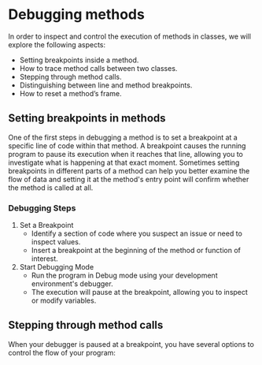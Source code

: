# Debugging methods

In order to inspect and control the execution of methods in classes, we will explore the following aspects:

- Setting breakpoints inside a method.
- How to trace method calls between two classes.
- Stepping through method calls.
- Distinguishing between line and method breakpoints.
- How to reset a method’s frame.

## Setting breakpoints in methods

One of the first steps in debugging a method is to set a breakpoint at a specific line of code within that method. A
breakpoint causes the running program to pause its execution when it reaches that line, allowing you to investigate what
is happening at that exact moment. Sometimes setting breakpoints in different parts of a method can help you better
examine the flow of data and setting it at the method's entry point will confirm whether the method is called at all.

### Debugging Steps

1. Set a Breakpoint
   - Identify a section of code where you suspect an issue or need to inspect values.
   - Insert a breakpoint at the beginning of the method or function of interest.
2. Start Debugging Mode
   - Run the program in Debug mode using your development environment's debugger.
   - The execution will pause at the breakpoint, allowing you to inspect or modify variables.

## Stepping through method calls

When your debugger is paused at a breakpoint, you have several options to control the flow of your program:

